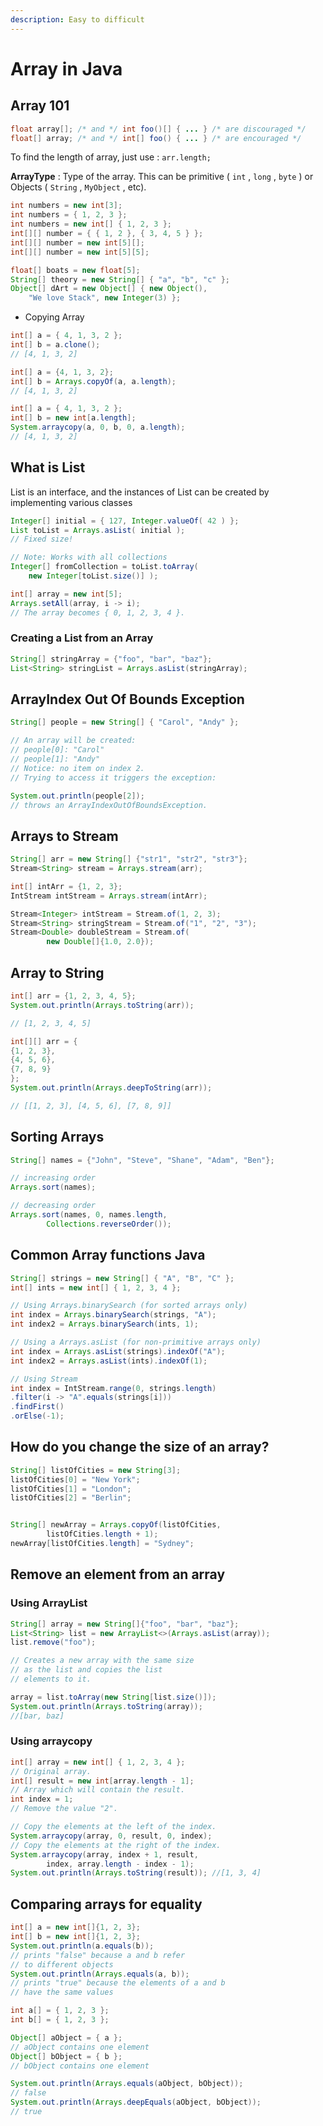 ```yaml
---
description: Easy to difficult
---
```


# Array in Java

## Array 101

```java
float array[]; /* and */ int foo()[] { ... } /* are discouraged */
float[] array; /* and */ int[] foo() { ... } /* are encouraged */
```

To find the length of array, just use : `arr.length;`

**ArrayType** : Type of the array. This can be primitive \( `int` , `long` , `byte` \) or Objects \( `String` , `MyObject` , etc\).

```java
int numbers = new int[3];
int numbers = { 1, 2, 3 };
int numbers = new int[] { 1, 2, 3 };
int[][] number = { { 1, 2 }, { 3, 4, 5 } };
int[][] number = new int[5][];
int[][] number = new int[5][5];

float[] boats = new float[5];
String[] theory = new String[] { "a", "b", "c" };
Object[] dArt = new Object[] { new Object(), 
    "We love Stack", new Integer(3) };
```

* Copying Array

```java
int[] a = { 4, 1, 3, 2 };
int[] b = a.clone(); 
// [4, 1, 3, 2]

int[] a = {4, 1, 3, 2};
int[] b = Arrays.copyOf(a, a.length); 
// [4, 1, 3, 2]

int[] a = { 4, 1, 3, 2 };
int[] b = new int[a.length];
System.arraycopy(a, 0, b, 0, a.length); 
// [4, 1, 3, 2]
```

## What is List

List is an interface, and the instances of List can be created by implementing various classes

```java
Integer[] initial = { 127, Integer.valueOf( 42 ) };
List toList = Arrays.asList( initial ); 
// Fixed size!

// Note: Works with all collections
Integer[] fromCollection = toList.toArray( 
    new Integer[toList.size()] );
```

```java
int[] array = new int[5];
Arrays.setAll(array, i -> i); 
// The array becomes { 0, 1, 2, 3, 4 }.
```

### Creating a List from an Array

```java
String[] stringArray = {"foo", "bar", "baz"};
List<String> stringList = Arrays.asList(stringArray);
```

## ArrayIndex Out Of Bounds Exception

```java
String[] people = new String[] { "Carol", "Andy" };

// An array will be created:
// people[0]: "Carol"
// people[1]: "Andy"
// Notice: no item on index 2. 
// Trying to access it triggers the exception:

System.out.println(people[2]); 
// throws an ArrayIndexOutOfBoundsException.
```

## Arrays to Stream 

```java
String[] arr = new String[] {"str1", "str2", "str3"};
Stream<String> stream = Arrays.stream(arr);

int[] intArr = {1, 2, 3};
IntStream intStream = Arrays.stream(intArr);

Stream<Integer> intStream = Stream.of(1, 2, 3);
Stream<String> stringStream = Stream.of("1", "2", "3");
Stream<Double> doubleStream = Stream.of(
        new Double[]{1.0, 2.0});
```

## Array to String

```java
int[] arr = {1, 2, 3, 4, 5};
System.out.println(Arrays.toString(arr));

// [1, 2, 3, 4, 5]
```

```java
int[][] arr = {
{1, 2, 3},
{4, 5, 6},
{7, 8, 9}
};
System.out.println(Arrays.deepToString(arr));

// [[1, 2, 3], [4, 5, 6], [7, 8, 9]]
```

## Sorting Arrays

```java
String[] names = {"John", "Steve", "Shane", "Adam", "Ben"};

// increasing order
Arrays.sort(names);

// decreasing order
Arrays.sort(names, 0, names.length, 
        Collections.reverseOrder());
```

## Common Array functions Java

```java
String[] strings = new String[] { "A", "B", "C" };
int[] ints = new int[] { 1, 2, 3, 4 };

// Using Arrays.binarySearch (for sorted arrays only)
int index = Arrays.binarySearch(strings, "A");
int index2 = Arrays.binarySearch(ints, 1);

// Using a Arrays.asList (for non-primitive arrays only)
int index = Arrays.asList(strings).indexOf("A");
int index2 = Arrays.asList(ints).indexOf(1);

// Using Stream
int index = IntStream.range(0, strings.length)
.filter(i -> "A".equals(strings[i]))
.findFirst()
.orElse(-1);
```

## How do you change the size of an array?

```java
String[] listOfCities = new String[3];
listOfCities[0] = "New York";
listOfCities[1] = "London";
listOfCities[2] = "Berlin";


String[] newArray = Arrays.copyOf(listOfCities, 
        listOfCities.length + 1);
newArray[listOfCities.length] = "Sydney";
```

## Remove an element from an array

### Using ArrayList

```java
String[] array = new String[]{"foo", "bar", "baz"};
List<String> list = new ArrayList<>(Arrays.asList(array));
list.remove("foo");

// Creates a new array with the same size 
// as the list and copies the list
// elements to it.

array = list.toArray(new String[list.size()]);
System.out.println(Arrays.toString(array)); 
//[bar, baz]
```

### Using arraycopy

```java
int[] array = new int[] { 1, 2, 3, 4 }; 
// Original array.
int[] result = new int[array.length - 1]; 
// Array which will contain the result.
int index = 1; 
// Remove the value "2".

// Copy the elements at the left of the index.
System.arraycopy(array, 0, result, 0, index);
// Copy the elements at the right of the index.
System.arraycopy(array, index + 1, result, 
        index, array.length - index - 1);
System.out.println(Arrays.toString(result)); //[1, 3, 4]
```

## Comparing arrays for equality

```java
int[] a = new int[]{1, 2, 3};
int[] b = new int[]{1, 2, 3};
System.out.println(a.equals(b)); 
// prints "false" because a and b refer 
// to different objects
System.out.println(Arrays.equals(a, b)); 
// prints "true" because the elements of a and b 
// have the same values
```

```java
int a[] = { 1, 2, 3 };
int b[] = { 1, 2, 3 };

Object[] aObject = { a }; 
// aObject contains one element
Object[] bObject = { b }; 
// bObject contains one element

System.out.println(Arrays.equals(aObject, bObject)); 
// false
System.out.println(Arrays.deepEquals(aObject, bObject));
// true
```

